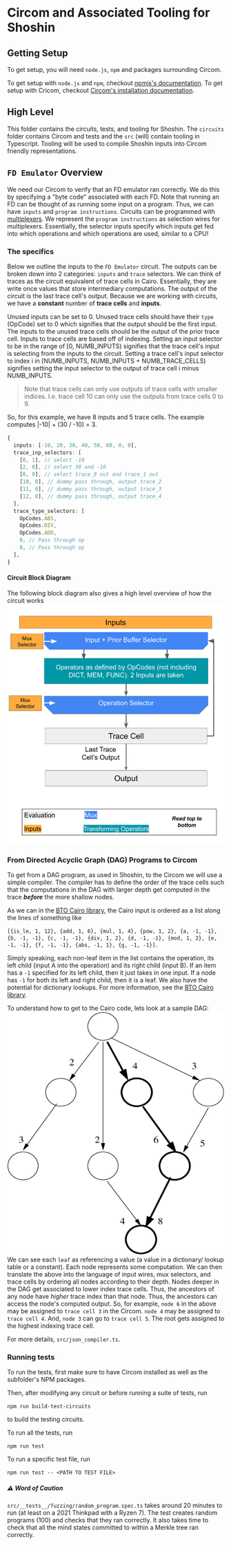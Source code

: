 # Circom and Associated Tooling for Shoshin

## Getting Setup

To get setup, you will need `node.js`, `npm` and packages surrounding Circom.

To get setup with `node.js` and `npm`, checkout [npmjs's documentation](https://docs.npmjs.com/downloading-and-installing-node-js-and-npm/).
To get setup with Cricom, checkout [Circom's installation documentation](https://docs.circom.io/getting-started/installation/).

## High Level

This folder contains the circuits, tests, and tooling for Shoshin. The `circuits` folder
contains Circom and tests and the `src` (will) contain tooling in Typescript. Tooling will be used to compile
Shoshin inputs into Circom friendly representations.

## `FD Emulator` Overview

We need our Circom to verify that an FD emulator ran correctly. We do this by specifying a "byte code" associated with each FD. Note that running an FD can be thought of as running some input on a program. Thus, we can have `inputs` and `program instructions`. Circuits can be programmed with [multiplexers](https://en.wikipedia.org/wiki/Multiplexer). We represent the `program instructions` as selection wires for multiplexers. Essentially, the selector inputs specify which inputs get fed into which operations and which operations are used, similar to a CPU!

### The specifics

Below we outline the inputs to the `FD Emulator` circuit. The outputs can be broken down into 2 categories: `inputs` and `trace` selectors. We can think of traces as the circuit equivalent of trace cells in Cairo. Essentially, they are write once values that store intermediary computations. The output of the circuit is the last trace cell's output. Because we are working with circuits, we have a **constant** number of **trace cells** and **inputs**.

Unused inputs can be set to 0. Unused trace cells should have their `type` (OpCode) set to 0 which signifies that the output should be the first input. The inputs to the unused trace cells should be the output of the prior trace cell.
Inputs to trace cells are based off of indexing. Setting an input selector to be in the range of [0, NUMB_INPUTS) signifies that the trace cell's input is selecting from the inputs to the circuit. Setting a trace cell's input selector to index i in [NUMB_INPUTS, NUMB_INPUTS + NUMB_TRACE_CELLS) signifies setting the input selector to the output of trace cell i minus NUMB_INPUTS.

> Note that trace cells can only use outputs of trace cells with smaller indices. I.e. trace cell 10 can only use the outputs from trace cells 0 to 9.

So, for this example, we have 8 inputs and 5 trace cells.
The example computes |-10| + (30 / -10) = 3.

```typescript
{
  inputs: [-10, 20, 30, 40, 50, 60, 0, 0],
  trace_inp_selectors: [
    [0, 1], // select -10
    [2, 0], // select 30 and -10
    [8, 9], // select trace_0 out and trace_1 out
    [10, 0], // dummy pass through, output trace_2
    [11, 0], // dummy pass through, output trace_3
    [12, 0], // dummy pass through, output trace_4
  ],
  trace_type_selectors: [
    OpCodes.ABS,
    OpCodes.DIV,
    OpCodes.ADD,
    0, // Pass through op
    0, // Pass through op
  ],
}
```

#### Circuit Block Diagram

The following block diagram also gives a high level overview of how the circuit works
![imgs/FDBlockDiagram.png](imgs/FDBlockDiagram.png)

### From Directed Acyclic Graph (DAG) Programs to Circom

To get from a DAG program, as used in Shoshin, to the Circom we will use a simple compiler. The compiler has to define the order of the trace cells such that the computations in the DAG with larger depth get computed in the trace **_before_** the more shallow nodes.

As we can in the [BTO Cairo library](https://github.com/greged93/bto-cairo), the Cairo input is ordered as a list along the lines of something like

```
[{is_le, 1, 12}, {add, 1, 6}, {mul, 1, 4}, {pow, 1, 2}, {a, -1, -1}, {b, -1, -1}, {c, -1, -1}, {div, 1, 2}, {d, -1, -1}, {mod, 1, 2}, {e, -1, -1}, {f, -1, -1}, {abs, -1, 1}, {g, -1, -1}].

```

Simply speaking, each non-leaf item in the list contains the operation, its left child (input A into the operation) and its right child (input B). If an item has a `-1` specified for its left child, then it just takes in one input. If a node has `-1` for both its left and right child, then it is a leaf. We also have the potential for dictionary lookups. For more information, see the [BTO Cairo library](https://github.com/greged93/bto-cairo).

To understand how to get to the Cairo code, lets look at a sample DAG:
![imgs/SimpleDag.png](imgs/SimpleDag.png)
We can see each `leaf` as referencing a value (a value in a dictionary/ lookup table or a constant). Each node represents some computation. We can then translate the above into the language of input wires, mux selectors, and trace cells by ordering all nodes according to their depth. Nodes deeper in the DAG get associated to lower index trace cells. Thus, the ancestors of any node have _higher_ trace index than that node. Thus, the ancestors can access the node's computed output. So, for example, `node 6` in the above may be assigned to `trace cell 3` in the Circom. `node 4` may be assigned to `trace cell 4`. And, `node 3` can go to `trace cell 5`. The root gets assigned to the highest indexing trace cell.

For more details, `src/json_compiler.ts`.

### Running tests

To run the tests, first make sure to have Circom installed as well as the subfolder's NPM packages.

Then, after modifying any circuit or before running a suite of tests, run

```
npm run build-test-circuits
```

to build the testing circuits.

To run all the tests, run

```
npm run test
```

To run a specific test file, run

```
npm run test -- <PATH TO TEST FILE>
```

##### :warning: Word of Caution

`src/__tests__/fuzzing/random_program.spec.ts` takes around 20 minutes to run (at least on a 2021 Thinkpad with a Ryzen 7). The test creates random programs (100) and checks that they ran correctly. It also takes time to check that all the mind states committed to within a Merkle tree ran correctly.

